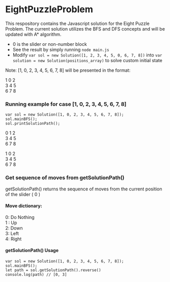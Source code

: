 # EightPuzzleProblem

This respository contains the Javascript solution for the Eight Puzzle Problem. The current solution utilizes the BFS and DFS concepts and will be updated with A* algorithm. 

* 0 is the slider or non-number block
* See the result by simply running `node main.js`
* Modify `var sol = new Solution([1, 2, 3, 4, 5, 0, 6, 7, 8])` into `var solution = new Solution(positions_array)` to solve custom initial state 

Note: [1, 0, 2, 3, 4, 5, 6, 7, 8] will be presented in the format:

 1 0  2
 <br>
 3  4  5
  <br>
 6  7  8
  <br>


### Running example for case [1, 0, 2, 3, 4, 5, 6, 7, 8]
`var sol = new Solution([1, 0, 2, 3, 4, 5, 6, 7, 8]);`
<br>
`sol.mainBFS();`
<br>
`sol.printSolutionPath();`

 0  1  2
 <br>
 3  4  5
  <br>
 6  7  8
  <br>

 1  0  2
  <br>
 3  4  5
  <br>
 6  7  8
 
 ### Get sequence of moves from getSolutionPath()
 getSolutionPath() returns the sequence of moves from the current position of the slider ( 0 )
 #### Move dictionary:
 0: Do Nothing
 <br>
 1 : Up 
 <br>
 2: Down
 <br>
 3: Left
 <br>
 4: Right
 <br>
 
 #### getSolutionPath() Usage
`var sol = new Solution([1, 0, 2, 3, 4, 5, 6, 7, 8]);`
<br>
`sol.mainBFS();`
<br>
`let path = sol.getSolutionPath().reverse()`
<br>
`console.log(path) // [0, 3]`


